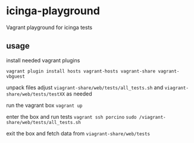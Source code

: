# icinga-playground
Vagrant playground for icinga tests

## usage
install needed vagrant plugins

`vagrant plugin install hosts vagrant-hosts vagrant-share vagrant-vbguest`

unpack files
adjust `viagrant-share/web/tests/all_tests.sh` and `viagrant-share/web/tests/testXX` as needed 

run the vagrant box
`vagrant up`

enter the box and run tests
`vagrant ssh porcino`
`sudo /viagrant-share/web/tests/all_tests.sh`

exit the box and fetch data from `viagrant-share/web/tests`
